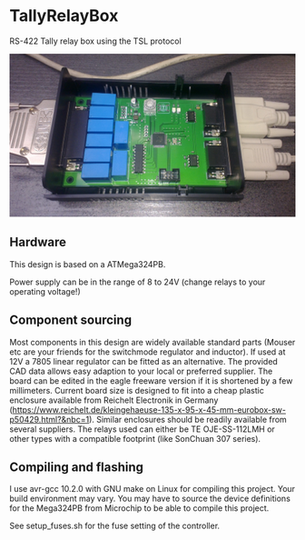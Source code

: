 # TallyRelayBox
RS-422 Tally relay box using the TSL protocol

![assembled board](images/tallybox.jpg)



## Hardware

This design is based on a ATMega324PB.

Power supply can be in the range of 8 to 24V (change relays to your operating voltage!)

## Component sourcing

Most components in this design are widely available standard parts (Mouser etc are your friends for the switchmode regulator and inductor).
If used at 12V a 7805 linear regulator can be fitted as an alternative.
The provided CAD data allows easy adaption to your
local or preferred supplier. The board can be edited in the eagle freeware version if it is shortened by a few millimeters.
Current board size is designed to fit into a cheap plastic enclosure available from Reichelt Electronik in Germany 
(https://www.reichelt.de/kleingehaeuse-135-x-95-x-45-mm-eurobox-sw-p50429.html?&nbc=1). Similar enclosures should be readily available
from several suppliers. The relays used can either be TE  OJE-SS-112LMH or other types with a compatible footprint (like SonChuan 307 series).


## Compiling and flashing

I use avr-gcc 10.2.0 with GNU make on Linux for compiling this project. Your build environment may vary.
You may have to source the device definitions for the Mega324PB from Microchip to be able to compile this project.

See setup_fuses.sh for the fuse setting of the controller.
